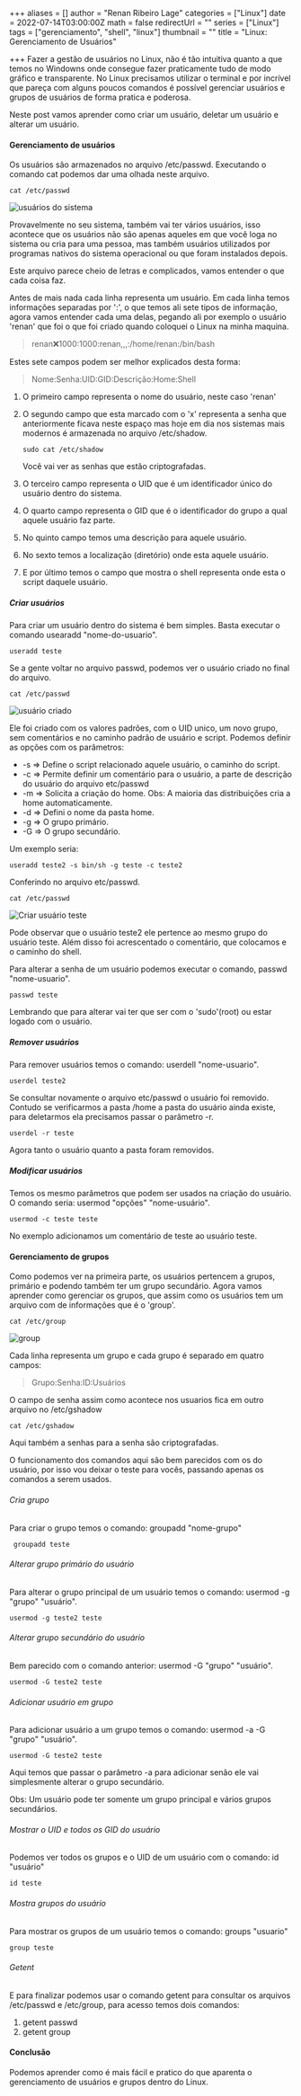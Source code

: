 +++
aliases = []
author = "Renan Ribeiro Lage"
categories = ["Linux"]
date = 2022-07-14T03:00:00Z
math = false
redirectUrl = ""
series = ["Linux"]
tags = ["gerenciamento", "shell", "linux"]
thumbnail = ""
title = "Linux: Gerenciamento de Usuários"

+++
Fazer a gestão de usuários no Linux, não é tão intuitiva quanto a que temos no Windowns onde consegue fazer praticamente tudo de modo gráfico e transparente. No Linux precisamos utilizar o terminal e por incrível que pareça com alguns poucos comandos é possível gerenciar usuários e grupos de usuários de forma pratica e poderosa.

Neste post vamos aprender como criar um usuário, deletar um usuário e alterar um usuário.

#### Gerenciamento de usuários

Os usuários são armazenados no arquivo /etc/passwd. Executando o comando cat podemos dar uma olhada neste arquivo.

    cat /etc/passwd

![usuários do sistema](/uploads/usuariodosistema.png "usuários do sistema")

Provavelmente no seu sistema, também vai ter vários usuários, isso acontece que os usuários não são apenas aqueles em que você loga no sistema ou cria para uma pessoa, mas também usuários utilizados por programas nativos do sistema operacional ou que foram instalados depois.

Este arquivo parece cheio de letras e complicados, vamos entender o que cada coisa faz.

Antes de mais nada cada linha representa um usuário. Em cada linha temos informações separadas por ':', o que temos ali sete tipos de informação, agora vamos entender cada uma delas, pegando ali por exemplo o usuário 'renan' que foi o que foi criado quando coloquei o Linux na minha maquina.

> renan:x:1000:1000:renan,,,:/home/renan:/bin/bash

Estes sete campos podem ser melhor explicados desta forma:

> Nome:Senha:UID:GID:Descrição:Home:Shell

1. O primeiro campo representa o nome do usuário, neste caso 'renan'
2. O segundo campo que esta marcado com  o 'x' representa a senha que anteriormente ficava neste espaço mas hoje em dia nos sistemas mais modernos é armazenada no arquivo /etc/shadow.

       sudo cat /etc/shadow

   Você vai ver as senhas que estão criptografadas.
3. O terceiro campo representa o  UID que é um identificador único do usuário dentro do sistema.
4. O quarto campo representa o GID que é o identificador do grupo a qual aquele usuário faz parte.
5. No quinto campo temos uma descrição para aquele usuário.
6. No sexto temos a localização (diretório) onde esta aquele usuário.
7. E por último temos o campo que mostra o shell representa onde esta o script daquele usuário.

##### Criar usuários

Para criar um usuário dentro do sistema é bem simples. Basta executar o comando usearadd "nome-do-usuario".

    useradd teste

Se a gente voltar no arquivo passwd, podemos ver o usuário criado no final do arquivo.

    cat /etc/passwd

![usuário criado](/uploads/criadousuario.png "usuário criado")

Ele foi criado com os valores padrões, com o UID unico, um novo grupo, sem comentários e no caminho padrão de usuário e script. Podemos definir as opções com os parâmetros:

* -s => Define o script relacionado aquele usuário, o caminho do script.
* -c => Permite definir um comentário para o usuário, a parte de descrição do usuário do arquivo etc/passwd
* -m => Solicita a criação do home. Obs: A maioria das distribuições cria a home automaticamente.
* -d => Defini o nome da pasta home.
* -g => O grupo primário.
* -G => O grupo secundário.

Um exemplo seria:

    useradd teste2 -s bin/sh -g teste -c teste2

Conferindo no arquivo etc/passwd.

    cat /etc/passwd

![Criar usuário teste](/uploads/criarusuarioteste.png "Criar usuário teste")

Pode observar que o usuário teste2 ele pertence ao mesmo grupo do usuário teste. Além disso foi acrescentado o comentário, que colocamos e o caminho do shell.

Para alterar a senha de um usuário podemos executar o comando, passwd "nome-usuario".

    passwd teste 

Lembrando que para alterar vai ter que ser com o 'sudo'(root) ou estar logado com o usuário.

##### Remover usuários

Para remover usuários temos o comando: userdell "nome-usuario".

    userdel teste2

Se consultar novamente o arquivo etc/passwd o usuário foi removido. Contudo se verificarmos a pasta /home a pasta do usuário ainda existe, para deletarmos ela precisamos passar o parâmetro -r.

    userdel -r teste

Agora tanto o usuário quanto a pasta foram removidos.

##### Modificar usuários

Temos os mesmo parâmetros que podem ser usados na criação do usuário. O comando seria: usermod "opções" "nome-usuário".

    usermod -c teste teste

No exemplo adicionamos um comentário de teste ao usuário teste.

#### Gerenciamento de grupos

Como podemos ver na primeira parte, os usuários pertencem a grupos, primário e podendo também ter um grupo secundário. Agora vamos aprender como gerenciar os grupos, que assim como os usuários tem um arquivo com de informações que é o 'group'.

    cat /etc/group

![group](/uploads/group.png "group")

Cada linha representa um grupo e cada grupo é separado em quatro campos:

> Grupo:Senha:ID:Usuários

O campo de senha assim como acontece nos usuarios fica em outro arquivo no /etc/gshadow

    cat /etc/gshadow

Aqui também a senhas para a senha são criptografadas.

O funcionamento dos comandos aqui são bem parecidos com os do usuário, por isso vou deixar o teste para vocês, passando apenas os comandos a serem usados.

###### Cria grupo

Para criar o grupo temos o comando: groupadd "nome-grupo"

     groupadd teste

###### Alterar grupo primário do usuário

Para alterar o grupo principal de um usuário temos o comando: usermod -g "grupo" "usuário".

    usermod -g teste2 teste

###### Alterar grupo secundário do usuário

Bem parecido com o comando anterior: usermod -G "grupo" "usuário".

    usermod -G teste2 teste

###### Adicionar usuário em grupo

Para adicionar usuário a um grupo temos o comando: usermod -a -G "grupo" "usuário".

    usermod -G teste2 teste

Aqui temos que passar o parâmetro -a para adicionar senão ele vai simplesmente alterar o grupo secundário.

Obs: Um usuário pode ter somente um grupo principal e vários grupos secundários.

###### Mostrar o UID e todos os GID do usuário

Podemos ver todos os grupos e o UID de um usuário com o comando: id "usuário"

    id teste

###### Mostra grupos do usuário 

Para mostrar os grupos de um usuário temos o comando: groups "usuario"

    group teste

###### Getent

E para finalizar podemos usar o comando getent para consultar os arquivos /etc/passwd e /etc/group, para acesso temos dois comandos:

1. getent passwd
2. getent group

#### Conclusão

Podemos aprender como é mais fácil e pratico do que aparenta o gerenciamento de usuários e grupos dentro do Linux.
